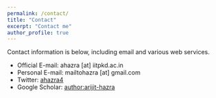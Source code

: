```yaml
---
permalink: /contact/
title: "Contact"
excerpt: "Contact me"
author_profile: true
---
```

Contact information is below, including email and various web services.  

* Official E-mail: ahazra [at] iitpkd.ac.in
* Personal E-mail: mailtohazra [at] gmail.com
* Twitter: [ahazra4](http://twitter.com/ahazra4)
* Google Scholar: [author:arijit-hazra](https://scholar.google.com/citations?user=EJ8Ya1EAAAAJ&hl=en&authuser=1)
